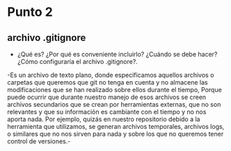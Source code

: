 # Punto 2
## archivo .gitignore
- ¿Qué es? ¿Por qué es conveniente incluirlo? ¿Cuándo se debe hacer?¿Cómo configuraría el archivo .gitignore?. 

-Es un archivo de texto plano, donde especificamos aquellos archivos o carpetas que queremos que git no tenga en cuenta y no almacene las modificaciones que se han realizado sobre ellos durante el tiempo,
Porque puede ocurrir que durante nuestro manejo de esos archivos se creen archivos secundarios que se crean por herramientas externas, que no son relevantes y que su información es cambiante con el tiempo y no nos aporta nada. Por ejemplo, quizás en nuestro repositorio debido a la herramienta que utilizamos, se generan archivos temporales, archivos logs, o similares que no nos sirven para nada y sobre los que no queremos tener control de versiones.-